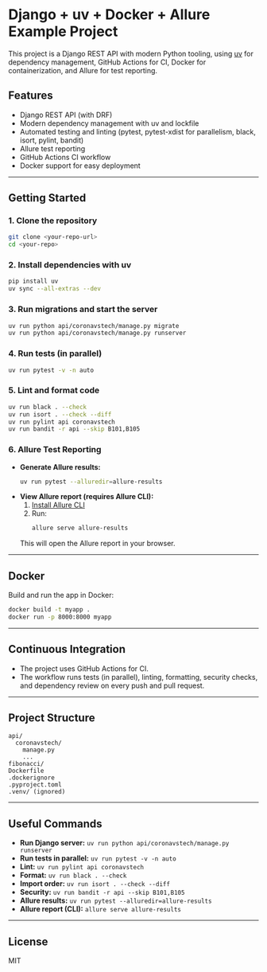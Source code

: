 # Django + uv + Docker + Allure Example Project

This project is a Django REST API with modern Python tooling, using [uv](https://github.com/astral-sh/uv) for dependency management, GitHub Actions for CI, Docker for containerization, and Allure for test reporting.

## Features
- Django REST API (with DRF)
- Modern dependency management with uv and lockfile
- Automated testing and linting (pytest, pytest-xdist for parallelism, black, isort, pylint, bandit)
- Allure test reporting
- GitHub Actions CI workflow
- Docker support for easy deployment

---

## Getting Started

### 1. Clone the repository
```sh
git clone <your-repo-url>
cd <your-repo>
```

### 2. Install dependencies with uv
```sh
pip install uv
uv sync --all-extras --dev
```

### 3. Run migrations and start the server
```sh
uv run python api/coronavstech/manage.py migrate
uv run python api/coronavstech/manage.py runserver
```

### 4. Run tests (in parallel)
```sh
uv run pytest -v -n auto
```

### 5. Lint and format code
```sh
uv run black . --check
uv run isort . --check --diff
uv run pylint api coronavstech
uv run bandit -r api --skip B101,B105
```

### 6. Allure Test Reporting
- **Generate Allure results:**
  ```sh
  uv run pytest --alluredir=allure-results
  ```
- **View Allure report (requires Allure CLI):**
  1. [Install Allure CLI](https://docs.qameta.io/allure/#_installing_a_commandline)
  2. Run:
     ```sh
     allure serve allure-results
     ```
  This will open the Allure report in your browser.

---

## Docker

Build and run the app in Docker:

```sh
docker build -t myapp .
docker run -p 8000:8000 myapp
```

---

## Continuous Integration

- The project uses GitHub Actions for CI.
- The workflow runs tests (in parallel), linting, formatting, security checks, and dependency review on every push and pull request.

---

## Project Structure

```
api/
  coronavstech/
    manage.py
    ...
fibonacci/
Dockerfile
.dockerignore
.pyproject.toml
.venv/ (ignored)
```

---

## Useful Commands
- **Run Django server:** `uv run python api/coronavstech/manage.py runserver`
- **Run tests in parallel:** `uv run pytest -v -n auto`
- **Lint:** `uv run pylint api coronavstech`
- **Format:** `uv run black . --check`
- **Import order:** `uv run isort . --check --diff`
- **Security:** `uv run bandit -r api --skip B101,B105`
- **Allure results:** `uv run pytest --alluredir=allure-results`
- **Allure report (CLI):** `allure serve allure-results`

---

## License
MIT

